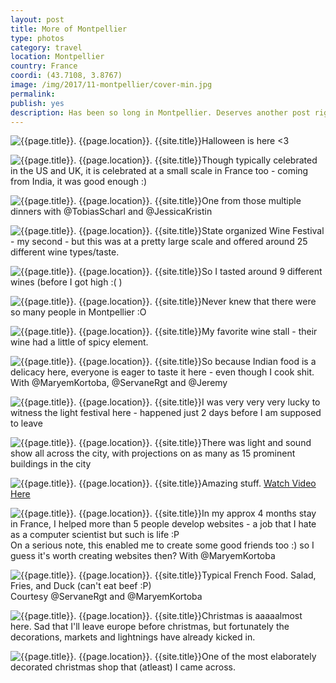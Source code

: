 ```yaml
---
layout: post
title: More of Montpellier
type: photos
category: travel
location: Montpellier
country: France
coordi: (43.7108, 3.8767)
image: /img/2017/11-montpellier/cover-min.jpg
permalink:
publish: yes
description: Has been so long in Montpellier. Deserves another post right?
---
```

<!-- http://compressjpeg.com -->
<!-- http://compressimage.toolur.com/ 1024, 400-->
<p class="center"><img src="{{site.baseurl}}/img/2017/11-montpellier/cover.jpg" alt="{{page.title}}. {{page.location}}. {{site.title}}" title="{{page.title}}">Halloween is here <3</p>

<p class="center"><img src="{{site.baseurl}}/img/2017/11-montpellier/1.jpg" alt="{{page.title}}. {{page.location}}. {{site.title}}" title="{{page.title}}">Though typically celebrated in the US and UK, it is celebrated at a small scale in France too - coming from India, it was good enough :)</p>

<p class="center"><img src="{{site.baseurl}}/img/2017/11-montpellier/2.jpg" alt="{{page.title}}. {{page.location}}. {{site.title}}" title="{{page.title}}">One from those multiple dinners with @TobiasScharl and @JessicaKristin</p>

<p class="center"><img src="{{site.baseurl}}/img/2017/11-montpellier/3.jpg" alt="{{page.title}}. {{page.location}}. {{site.title}}" title="{{page.title}}">State organized Wine Festival - my second - but this was at a pretty large scale and offered around 25 different wine types/taste.</p>

<p class="center"><img src="{{site.baseurl}}/img/2017/11-montpellier/4.jpg" alt="{{page.title}}. {{page.location}}. {{site.title}}" title="{{page.title}}">So I tasted around 9 different wines (before I got high :( )</p>

<p class="center"><img src="{{site.baseurl}}/img/2017/11-montpellier/5.jpg" alt="{{page.title}}. {{page.location}}. {{site.title}}" title="{{page.title}}">Never knew that there were so many people in Montpellier :O</p>

<p class="center"><img src="{{site.baseurl}}/img/2017/11-montpellier/6.jpg" alt="{{page.title}}. {{page.location}}. {{site.title}}" title="{{page.title}}">My favorite wine stall - their wine had a little of spicy element.</p>

<p class="center"><img src="{{site.baseurl}}/img/2017/11-montpellier/7.jpg" alt="{{page.title}}. {{page.location}}. {{site.title}}" title="{{page.title}}">So because Indian food is a delicacy here, everyone is eager to taste it here - even though I cook shit. With @MaryemKortoba, @ServaneRgt and @Jeremy</p>

<p class="center"><img src="{{site.baseurl}}/img/2017/11-montpellier/8.jpg" alt="{{page.title}}. {{page.location}}. {{site.title}}" title="{{page.title}}">I was very very very lucky to witness the light festival here - happened just 2 days before I am supposed to leave</p>

<p class="center"><img src="{{site.baseurl}}/img/2017/11-montpellier/9.jpg" alt="{{page.title}}. {{page.location}}. {{site.title}}" title="{{page.title}}">There was light and sound show all across the city, with projections on as many as 15 prominent buildings in the city</p>

<p class="center"><img src="{{site.baseurl}}/img/2017/11-montpellier/10.jpg" alt="{{page.title}}. {{page.location}}. {{site.title}}" title="{{page.title}}">Amazing stuff. <a href="https://www.instagram.com/p/BcUvUo1hUDo/?taken-by=goelrohan">Watch Video Here</a></p>

<p class="center"><img src="{{site.baseurl}}/img/2017/11-montpellier/11.jpg" alt="{{page.title}}. {{page.location}}. {{site.title}}" title="{{page.title}}">In my approx 4 months stay in France, I helped more than 5 people develop websites - a job that I hate as a computer scientist but such is life :P <br>
On a serious note, this enabled me to create some good friends too :) so I guess it's worth creating websites then? With @MaryemKortoba</p>

<p class="center"><img src="{{site.baseurl}}/img/2017/11-montpellier/12.jpg" alt="{{page.title}}. {{page.location}}. {{site.title}}" title="{{page.title}}">Typical French Food. Salad, Fries, and Duck (can't eat beef :P)<br>Courtesy @ServaneRgt and @MaryemKortoba</p>

<p class="center"><img src="{{site.baseurl}}/img/2017/11-montpellier/13.jpg" alt="{{page.title}}. {{page.location}}. {{site.title}}" title="{{page.title}}">Christmas is aaaaalmost here. Sad that I'll leave europe before christmas, but fortunately the decorations, markets and lightnings have already kicked in.</p>

<p class="center"><img src="{{site.baseurl}}/img/2017/11-montpellier/14.jpg" alt="{{page.title}}. {{page.location}}. {{site.title}}" title="{{page.title}}">One of the most elaborately decorated christmas shop that (atleast) I came across.</p>
